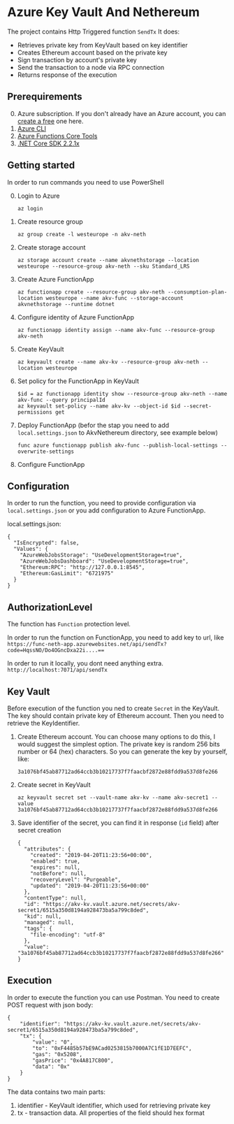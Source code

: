# Azure Key Vault And Nethereum

The project contains Http Triggered function `SendTx`
It does:
* Retrieves private key from KeyVault based on key identifier
* Creates Ethereum account based on the private key
* Sign transaction by account's private key
* Send the transaction to a node via RPC connection
* Returns response of the execution

## Prerequirements
0. Azure subscription. If you don't already have an Azure account, you can [create a free](https://azure.microsoft.com/en-us/free/) one here.
1. [Azure CLI](https://docs.microsoft.com/en-us/cli/azure/install-azure-cli?view=azure-cli-latest)
2. [Azure Functions Core Tools](https://github.com/Azure/azure-functions-core-tools)
3. [.NET Core SDK 2.2.1x](https://dotnet.microsoft.com/download/thank-you/dotnet-sdk-2.2.106-windows-x64-installer)

## Getting started

In order to run commands you need to use PowerShell

0. Login to Azure
    ```
    az login
    ```
1. Create resource group
    ```
    az group create -l westeurope -n akv-neth
    ```
2. Create storage account
    ```
    az storage account create --name akvnethstorage --location westeurope --resource-group akv-neth --sku Standard_LRS
    ```
3. Create Azure FunctionApp
    ```
    az functionapp create --resource-group akv-neth --consumption-plan-location westeurope --name akv-func --storage-account akvnethstorage --runtime dotnet
    ```
4. Configure identity of Azure FunctionApp
    ```
    az functionapp identity assign --name akv-func --resource-group akv-neth
    ```
5. Create KeyVault
    ```
    az keyvault create --name akv-kv --resource-group akv-neth --location westeurope
    ```
6. Set policy for the FunctionApp in KeyVault
    ```
    $id = az functionapp identity show --resource-group akv-neth --name akv-func --query principalId
    az keyvault set-policy --name akv-kv --object-id $id --secret-permissions get
    ```
5. Deploy FunctionApp (befor the stap you need to add `local.settings.json` to AkvNethereum directory, see example below)
    ```
    func azure functionapp publish akv-func --publish-local-settings --overwrite-settings
    ```
6. Configure FunctionApp

## Configuration

In order to run the function, you need to provide configuration via `local.settings.json` or you add configuration to Azure FunctionApp.

local.settings.json:
```
{
  "IsEncrypted": false,
  "Values": {
    "AzureWebJobsStorage": "UseDevelopmentStorage=true",
    "AzureWebJobsDashboard": "UseDevelopmentStorage=true",
    "Ethereum:RPC": "http://127.0.0.1:8545",
    "Ethereum:GasLimit": "6721975"
  }
}
```

## AuthorizationLevel

The function has `Function` protection level.

In order to run the function on FunctionApp, you need to add key to url, like `https://func-neth-app.azurewebsites.net/api/sendTx?code=HqssNO/Do4OGncDxa22i....==`

In order to run it locally, you dont need anything extra. `http://localhost:7071/api/sendTx`

## Key Vault

Before execution of the function you ned to create `Secret` in the KeyVault.
The key should contain private key of Ethereum account. Then you need to retrieve the KeyIdentifier.
1. Create Ethereum account. You can choose many options to do this, I would suggest the simplest option. The private key is random 256 bits number or 64 (hex) characters. So you can generate the key by yourself, like:
    ```
    3a1076bf45ab87712ad64ccb3b10217737f7faacbf2872e88fdd9a537d8fe266
    ```
2. Create secret in KeyVault
    ```
    az keyvault secret set --vault-name akv-kv --name akv-secret1 --value 3a1076bf45ab87712ad64ccb3b10217737f7faacbf2872e88fdd9a537d8fe266
    ```
3. Save identifier of the secret, you can find it in response (`id` field) after secret creation
    ```
    {
      "attributes": {
        "created": "2019-04-20T11:23:56+00:00",
        "enabled": true,
        "expires": null,
        "notBefore": null,
        "recoveryLevel": "Purgeable",
        "updated": "2019-04-20T11:23:56+00:00"
      },
      "contentType": null,
      "id": "https://akv-kv.vault.azure.net/secrets/akv-secret1/6515a350d8194a928473ba5a799c8ded",
      "kid": null,
      "managed": null,
      "tags": {
        "file-encoding": "utf-8"
      },
      "value": "3a1076bf45ab87712ad64ccb3b10217737f7faacbf2872e88fdd9a537d8fe266"
    }
    ```

## Execution

In order to execute the function you can use Postman.
You need to create POST request with json body:

```
{
	"identifier": "https://akv-kv.vault.azure.net/secrets/akv-secret1/6515a350d8194a928473ba5a799c8ded",
	"tx": {
		"value": "0",
		"to": "0xF4485b57bE9ACad0253815b7000A7C1fE1D7EEFC",
		"gas": "0x5208",
		"gasPrice": "0x4A817C800",
		"data": "0x"
	}
}
```

The data contains two main parts:
1. identifier - KeyVault identifier, which used for retrieving private key
2. tx - transaction data. All properties of the field should hex format
